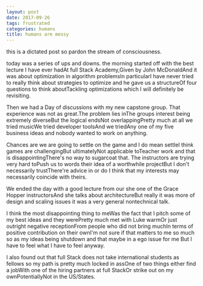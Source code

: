 ```yaml
---
layout: post
date: 2017-09-26
tags: frustrated
categories: humans
title: humans are messy
---
```


this is a dictated post so pardon the stream of consciousness.

today was a series of ups and downs. the morning started off with the best lecture I have ever hadAt full Stack Academy,Given by John McDonaldAnd it was about optimization in algorithm problemsIn particularI have never tried to really think about strategies to optimize and he gave us a structureOf four questions to think aboutTackling optimizations which I will definitely be revisiting.

Then we had a Day of discussions with my new capstone group. That experience was not as great.The problem lies inThe groups interest being extremely diverseBut the logical endsNot overlappingPretty much at all we tried musicWe tried developer toolsAnd we triedAny one of my five business ideas and nobody wanted to work on anything.

Chances are we are going to settle on the game and I do mean settleI think games are challengingBut ultimatelyNot applicable toTeacher work and that is disappointingThere's no way to sugarcoat that. The instructors are trying very hard toPush us to words their idea of a worthwhile projectBut I don't necessarily trustThere're advice in or do I think that my interests may necessarily coincide with theirs.

We ended the day with a good lecture from our she one of the Grace Hopper instructorsAnd she talks about architectureBut really it was more of design and scaling issues it was a very general nontechnical talk.

I think the most disappointing thing to meWas the fact that I pitch some of my best ideas and they werePretty much met with Luke warmOr just outright negative receptionFrom people who did not bring muchIn terms of positive contribution on their ownI'm not sure if that matters to me so much so as my ideas being shutdown and that maybe in a ego issue for me But I have to feel what I have to feel anyway.

I also found out that full Stack does not take international students as fellows so my path is pretty much locked in assOne of two things either find a jobWith one of the hiring partners at full StackOr strike out on my ownPotentiallyNot in the US/States.
